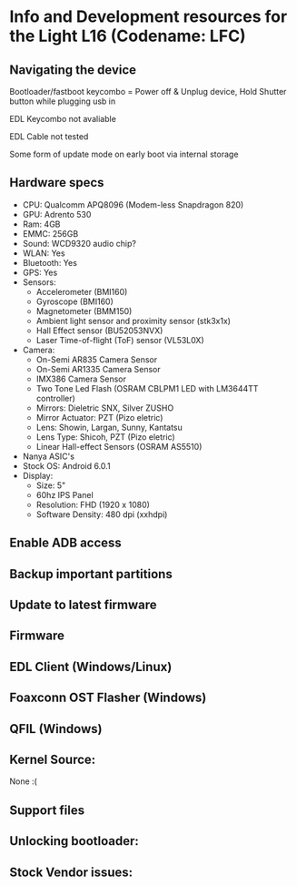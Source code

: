 # Info and Development resources for the Light L16 (Codename: LFC)

## Navigating the device
Bootloader/fastboot keycombo = Power off & Unplug device, Hold Shutter button while plugging usb in

EDL Keycombo not avaliable

EDL Cable not tested

Some form of update mode on early boot via internal storage

## Hardware specs
- CPU: Qualcomm APQ8096 (Modem-less Snapdragon 820)
- GPU: Adrento 530
- Ram: 4GB
- EMMC: 256GB
- Sound: WCD9320 audio chip?
- WLAN: Yes
- Bluetooth: Yes
- GPS: Yes
- Sensors:
  - Accelerometer (BMI160)
  - Gyroscope (BMI160)
  - Magnetometer (BMM150)
  - Ambient light sensor and proximity sensor (stk3x1x)
  - Hall Effect sensor (BU52053NVX)
  - Laser Time-of-flight (ToF) sensor (VL53L0X)
- Camera:
  - On-Semi AR835 Camera Sensor
  - On-Semi AR1335 Camera Sensor
  - IMX386 Camera Sensor
  - Two Tone Led Flash (OSRAM CBLPM1 LED with LM3644TT controller)
  - Mirrors: Dieletric SNX, Silver ZUSHO
  - Mirror Actuator: PZT (Pizo eletric)
  - Lens: Showin, Largan, Sunny, Kantatsu
  - Lens Type: Shicoh, PZT (Pizo eletric)
  - Linear Hall-effect Sensors (OSRAM AS5510)
- Nanya ASIC's
- Stock OS: Android 6.0.1
- Display:
   - Size: 5"
   - 60hz IPS Panel
   - Resolution: FHD (1920 x 1080)
   - Software Density: 480 dpi (xxhdpi)

## Enable ADB access

## Backup important partitions

## Update to latest firmware

## Firmware

## EDL Client (Windows/Linux)

## Foaxconn OST Flasher (Windows)

## QFIL (Windows)

## Kernel Source: 
None :(

## Support files

## Unlocking bootloader:

## Stock Vendor issues: 
